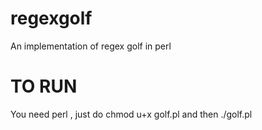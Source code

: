 regexgolf
=========

An implementation of regex golf in perl



TO RUN
======
You need perl , just do chmod u+x golf.pl and then ./golf.pl
